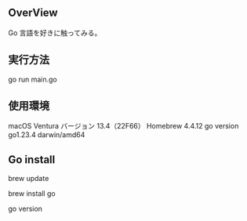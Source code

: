 ## OverView

Go 言語を好きに触ってみる。

## 実行方法

go run main.go

## 使用環境

macOS Ventura バージョン 13.4（22F66）
Homebrew 4.4.12
go version go1.23.4 darwin/amd64

## Go install

brew update

brew install go

go version

